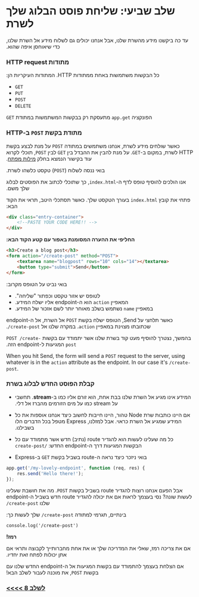 # &#x202b; שלב שביעי: שליחת פוסט הבלוג שלך לשרת

&#x202b;
עד כה ביקשנו מידע מהשרת שלנו, אבל אנחנו יכולים גם לשלוח מידע אל השרת שלנו, כדי שיאוחסן איפה שהוא.

### &#x202b; מתודות HTTP request
&#x202b;
כל הבקשות משתמשות באחת ממתודות HTTP. המתודות העיקריות הן:

* `GET`
* `PUT`
* `POST`
* `DELETE`

&#x202b;
הפונקציה `app.get` מתעסקת רק בבקשות המשתמשות במתודת `GET`

### &#x202b; מתודת בקשת `POST` ב-HTTP
&#x202b;
כאשר שולחים מידע לשרת, אנחנו משתמשים במתודה `POST` על מנת לבצע בקשת HTTP לשרת, במקום ב-`GET`.
על מנת להבין את ההבדל בין `GET` לבין `POST`, תוכלי לקרוא עוד בקישור הנמצא בחלק [מילות מפתח](https://github.com/node-girls/express-workshop-hebrew/blob/master/keyworks.md).

&#x202b;
בואי ננסה לשלוח (`POST`) טקסט כלשהו לשרת.

&#x202b;
אנו הולכים להוסיף טופס לדף ה-`index.html`, כך שתוכלי לכתוב את הפוסטים לבלוג שלך משם.

&#x202b;
פתחי את קובץ `index.html` בעורך הטקסט שלך. כאשר תסתכלי היטב, תראי את הקוד הבא:

```html
<div class="entry-container">
    <!--PASTE YOUR CODE HERE!! -->
</div>
```
&#x202b;
**החליפי את ההערה המסומנת באפור עם קטע הקוד הבא:**

```html
<h3>Create a blog post</h3>
<form action="/create-post" method="POST">
    <textarea name="blogpost" rows="10" cols="14"></textarea>
    <button type="submit">Send</button>
</form>
```

&#x202b;
בואי נביט על הטופס מקרוב:
* &#x202b; לטופס יש אזור טקסט וכפתור "שליחה".
* &#x202b; המאפיין `action` הוא ה-endpoint אליו ישלח המידע.
* &#x202b; במאפיין `name` נשתמש בשלב מאוחר יותר לשם אזכור של המידע.

&#x202b;
כאשר תלחצי על Send, הטופס ישלח בקשת `POST` אל השרת, אל ה-endpoint שכתובתו מצוינת במאפיין `action`.
במקרה שלנו אל `create-post/`.

&#x202b;
בהמשך, נצטרך להוסיף מעט קוד בשרת שלנו אשר יתמודד עם בקשות `POST /create-post` המגיעות ל-endpoint הזה.

When you hit Send, the form will send a `POST` request to the server, using whatever is in the `action` attribute as the endpoint.  In our case it's `/create-post`.

### &#x202b; קבלת הפוסט החדש לבלוג בשרת

* &#x202b; המידע אינו מגיע אל השרת שלנו בבת אחת, הוא זורם אליו כמו ב-**stream**. תחשבי על stream כמו על מים הזורמים מהברז אל דלי.

* &#x202b; אם היינו כותבות שרת Node טהור, היינו חייבות לחשוב כיצד אנחנו אוספות את כל המידע שמגיע אל השרת כראוי. אבל למזלנו, Express מטפל בכל הדברים הלו בשבילנו.

* &#x202b; כל מה שעלינו לעשות הוא להגדיר route (נתיב) חדש אשר מתמודד עם כל הבקשות המגיעות דרך ה-endpoint החדש: `/create-post`

* &#x202b; בואי ניזכר כיצד נראה ה-route בשביל בקשת `GET` ב-Express

```js
app.get('/my-lovely-endpoint', function (req, res) {
    res.send('Hello there!');
});
```

&#x202b;
אבל הפעם אנחנו רוצות להגדיר route בשביל בקשות `POST`. מה את חושבת שעלינו לעשות שונה? נסי בעצמך לראות אם את יכולה להגדיר route חדש בשביל ה-endpoint שלנו `create-post/`

&#x202b;
בינתיים, תגרמי למתודה `create-post/` שלך לעשות כך:
```
console.log('/create-post')
```

&#x202b; **רמז!**

&#x202b;
אם את צריכה רמז, שאלי את המדריכה שלך או את אחת מחברותייך לקבוצה ותראי אם אתן יכולות לפתח זאת יחדיו.

&#x202b;
אם הצלחת בעצמך להתמודד עם בקשות המגיעות אל ה-endpoint החדש שלנו עם בקשות `POST`, את מוכנה לעבור לשלב הבא!

### &#x202b; [לשלב 8 >>>>](https://github.com/node-girls/express-workshop-hebrew/blob/master/step08.md)
